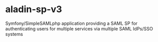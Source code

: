 # aladin-sp-v3

Symfony/SimpleSAMLphp application providing a SAML SP for authenticating users for multiple services via multiple SAML IdPs/SSO systems